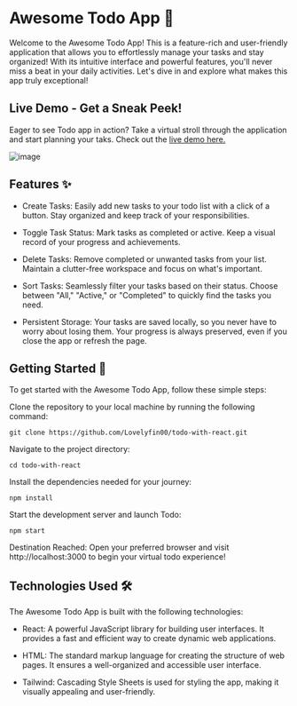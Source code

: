 ﻿# Awesome Todo App 🚀

Welcome to the Awesome Todo App! This is a feature-rich and user-friendly application that allows you to effortlessly manage your tasks and stay organized! With its intuitive interface and powerful features, you'll never miss a beat in your daily activities. Let's dive in and explore what makes this app truly exceptional!

## Live Demo - Get a Sneak Peek!

Eager to see Todo app in action? Take a virtual stroll through the application and start planning your taks. Check out the [live demo here.](https://simple-todo-with-love.netlify.app/)

![image](https://github.com/Lovelyfin00/todo-with-react/assets/38161296/af74e4eb-83f9-459c-a073-336d3b307006)

## Features ✨
- Create Tasks: Easily add new tasks to your todo list with a click of a button. Stay organized and keep track of your responsibilities.

- Toggle Task Status: Mark tasks as completed or active. Keep a visual record of your progress and achievements.

- Delete Tasks: Remove completed or unwanted tasks from your list. Maintain a clutter-free workspace and focus on what's important.

- Sort Tasks: Seamlessly filter your tasks based on their status. Choose between "All," "Active," or "Completed" to quickly find the tasks you need.

- Persistent Storage: Your tasks are saved locally, so you never have to worry about losing them. Your progress is always preserved, even if you close the app or refresh the page.

## Getting Started 🚀
To get started with the Awesome Todo App, follow these simple steps:

Clone the repository to your local machine by running the following command:

`git clone https://github.com/Lovelyfin00/todo-with-react.git`

Navigate to the project directory:

`cd todo-with-react`

Install the dependencies needed for your journey:

`npm install`

Start the development server and launch Todo:

`npm start`

Destination Reached: Open your preferred browser and visit http://localhost:3000 to begin your virtual todo experience!

## Technologies Used 🛠️
The Awesome Todo App is built with the following technologies:

- React: A powerful JavaScript library for building user interfaces. It provides a fast and efficient way to create dynamic web applications.

- HTML: The standard markup language for creating the structure of web pages. It ensures a well-organized and accessible user interface.

- Tailwind: Cascading Style Sheets is used for styling the app, making it visually appealing and user-friendly.

